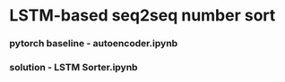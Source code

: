 # LSTM-based seq2seq number sort

### pytorch baseline - autoencoder.ipynb
### solution - LSTM Sorter.ipynb
